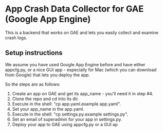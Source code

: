 App Crash Data Collector for GAE (Google App Engine)
=============

This is a backend that works on GAE and lets you easily collect and examine crash logs.

Setup instructions
-------

We assume you have used Google App Engine before and have either appcfg.py, or a nice GUI app - especially for Mac (which you can download from Google) that lets you deploy the app.

So the steps are as follows:
1. Create an app on GAE and get its app_name - you'll need it in step #4.
2. Clone the repo and cd into its dir.
3. Execute in the shell: "cp app.yaml.example app.yaml".
4. Set your app_name in the app.yaml.
5. Execute in the shell: "cp settings.py.example settings.py".
6. Set an email of superadmin for your app in settings.py.
7. Deploy your app to GAE using appcfg.py or a GUI ap